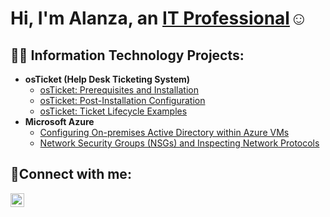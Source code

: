 <h1>Hi, I'm Alanza, an <a href="https://www.linkedin.com/in/alanza-bailey-319946268/">IT Professional</a>☺</h1>

<h2>👨‍💻 Information Technology Projects:</h2>

- <b>osTicket (Help Desk Ticketing System)</b>
  - [osTicket: Prerequisites and Installation](https://github.com/)
  - [osTicket: Post-Installation Configuration](https://github.com/)
  - [osTicket: Ticket Lifecycle Examples](https://github.com/)
- <b>Microsoft Azure</b>
  - [Configuring On-premises Active Directory within Azure VMs](https://github.com/)
  - [Network Security Groups (NSGs) and Inspecting Network Protocols](https://github.com/)

<h2>🤳Connect with me:</h2>

[<img align="left" alt="Josh | LinkedIn" width="22px" src="https://cdn.jsdelivr.net/npm/simple-icons@v3/icons/linkedin.svg" />][linkedin]

[linkedin]: https://www.linkedin.com/in/alanza-bailey-319946268/
